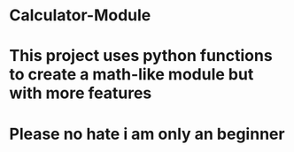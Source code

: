 # Calculator-Module 
# This project uses python functions to create a math-like module but with more features
# Please no hate i am only an beginner